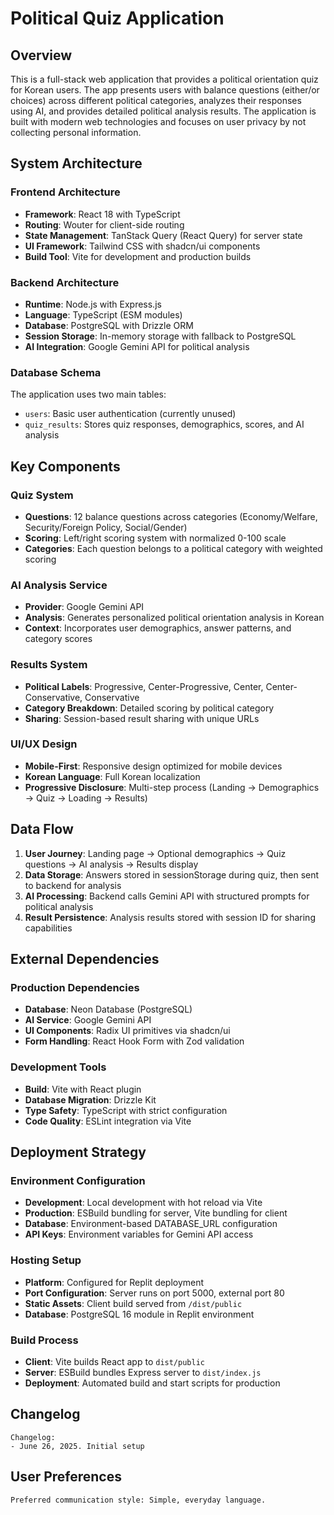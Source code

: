# Political Quiz Application

## Overview

This is a full-stack web application that provides a political orientation quiz for Korean users. The app presents users with balance questions (either/or choices) across different political categories, analyzes their responses using AI, and provides detailed political analysis results. The application is built with modern web technologies and focuses on user privacy by not collecting personal information.

## System Architecture

### Frontend Architecture
- **Framework**: React 18 with TypeScript
- **Routing**: Wouter for client-side routing
- **State Management**: TanStack Query (React Query) for server state
- **UI Framework**: Tailwind CSS with shadcn/ui components
- **Build Tool**: Vite for development and production builds

### Backend Architecture
- **Runtime**: Node.js with Express.js
- **Language**: TypeScript (ESM modules)
- **Database**: PostgreSQL with Drizzle ORM
- **Session Storage**: In-memory storage with fallback to PostgreSQL
- **AI Integration**: Google Gemini API for political analysis

### Database Schema
The application uses two main tables:
- `users`: Basic user authentication (currently unused)
- `quiz_results`: Stores quiz responses, demographics, scores, and AI analysis

## Key Components

### Quiz System
- **Questions**: 12 balance questions across categories (Economy/Welfare, Security/Foreign Policy, Social/Gender)
- **Scoring**: Left/right scoring system with normalized 0-100 scale
- **Categories**: Each question belongs to a political category with weighted scoring

### AI Analysis Service
- **Provider**: Google Gemini API
- **Analysis**: Generates personalized political orientation analysis in Korean
- **Context**: Incorporates user demographics, answer patterns, and category scores

### Results System
- **Political Labels**: Progressive, Center-Progressive, Center, Center-Conservative, Conservative
- **Category Breakdown**: Detailed scoring by political category
- **Sharing**: Session-based result sharing with unique URLs

### UI/UX Design
- **Mobile-First**: Responsive design optimized for mobile devices
- **Korean Language**: Full Korean localization
- **Progressive Disclosure**: Multi-step process (Landing → Demographics → Quiz → Loading → Results)

## Data Flow

1. **User Journey**: Landing page → Optional demographics → Quiz questions → AI analysis → Results display
2. **Data Storage**: Answers stored in sessionStorage during quiz, then sent to backend for analysis
3. **AI Processing**: Backend calls Gemini API with structured prompts for political analysis
4. **Result Persistence**: Analysis results stored with session ID for sharing capabilities

## External Dependencies

### Production Dependencies
- **Database**: Neon Database (PostgreSQL)
- **AI Service**: Google Gemini API
- **UI Components**: Radix UI primitives via shadcn/ui
- **Form Handling**: React Hook Form with Zod validation

### Development Tools
- **Build**: Vite with React plugin
- **Database Migration**: Drizzle Kit
- **Type Safety**: TypeScript with strict configuration
- **Code Quality**: ESLint integration via Vite

## Deployment Strategy

### Environment Configuration
- **Development**: Local development with hot reload via Vite
- **Production**: ESBuild bundling for server, Vite bundling for client
- **Database**: Environment-based DATABASE_URL configuration
- **API Keys**: Environment variables for Gemini API access

### Hosting Setup
- **Platform**: Configured for Replit deployment
- **Port Configuration**: Server runs on port 5000, external port 80
- **Static Assets**: Client build served from `/dist/public`
- **Database**: PostgreSQL 16 module in Replit environment

### Build Process
- **Client**: Vite builds React app to `dist/public`
- **Server**: ESBuild bundles Express server to `dist/index.js`
- **Deployment**: Automated build and start scripts for production

## Changelog

```
Changelog:
- June 26, 2025. Initial setup
```

## User Preferences

```
Preferred communication style: Simple, everyday language.
```